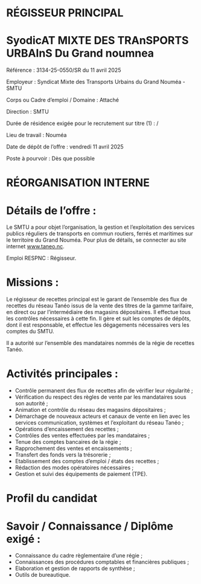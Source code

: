 # RÉGISSEUR PRINCIPAL

# SyodicAT MIXTE DES TRAnSPORTS URBAInS Du Grand noumnea

Référence : 3134-25-0550/SR du 11 avril 2025

Employeur : Syndicat Mixte des Transports Urbains du Grand Nouméa - SMTU

Corps ou Cadre d’emploi / Domaine : Attaché

Direction : SMTU

Durée de résidence exigée pour le recrutement sur titre (1) : /

Lieu de travail : Nouméa

Date de dépôt de l’offre : vendredi 11 avril 2025

Poste à pourvoir : Dès que possible

# RÉORGANISATION INTERNE

# Détails de l’offre :

Le SMTU a pour objet l’organisation, la gestion et l’exploitation des services publics réguliers de transports en commun routiers, ferrés et maritimes sur le territoire du Grand Nouméa. Pour plus de détails, se connecter au site internet www.taneo.nc.

Emploi RESPNC : Régisseur.

# Missions :

Le régisseur de recettes principal est le garant de l’ensemble des flux de recettes du réseau Tanéo issus de la vente des titres de la gamme tarifaire, en direct ou par l’intermédiaire des magasins dépositaires. Il effectue tous les contrôles nécessaires à cette fin. Il gère et suit les comptes de dépôts, dont il est responsable, et effectue les dégagements nécessaires vers les comptes du SMTU.

Il a autorité sur l’ensemble des mandataires nommés de la régie de recettes Tanéo.

# Activités principales :

- Contrôle permanent des flux de recettes afin de vérifier leur régularité ;
- Vérification du respect des règles de vente par les mandataires sous son autorité ;
- Animation et contrôle du réseau des magasins dépositaires ;
- Démarchage de nouveaux acteurs et canaux de vente en lien avec les services communication, systèmes et l’exploitant du réseau Tanéo ;
- Opérations d’encaissement des recettes ;
- Contrôles des ventes effectuées par les mandataires ;
- Tenue des comptes bancaires de la régie ;
- Rapprochement des ventes et encaissements ;
- Transfert des fonds vers la trésorerie ;
- Etablissement des comptes d’emploi / états des recettes ;
- Rédaction des modes opératoires nécessaires ;
- Gestion et suivi des équipements de paiement (TPE).

# Profil du candidat

# Savoir / Connaissance / Diplôme exigé :

- Connaissance du cadre règlementaire d’une régie ;
- Connaissances des procédures comptables et financières publiques ;
- Elaboration et gestion de rapports de synthèse ;
- Outils de bureautique.